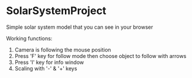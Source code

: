 # SolarSystemProject
Simple solar system model that you can see in your browser

  Working functions:
1) Camera is following the mouse position 
2) Press 'F' key for follow mode then choose object to follow with arrows
3) Press 'I' key for info window
4) Scaling with '-' & '+' keys
